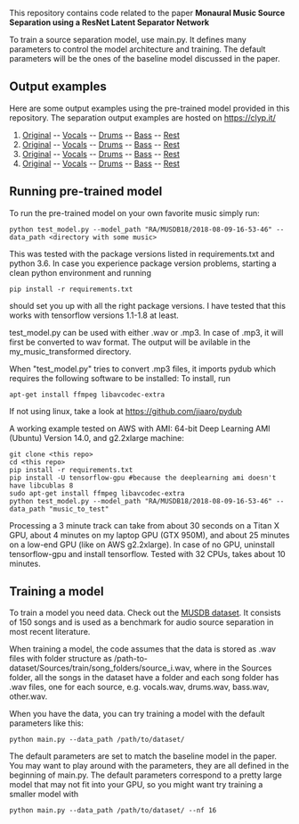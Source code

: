 This repository contains code related to the paper 
**Monaural Music Source Separation using a ResNet Latent Separator Network**

To train a source separation model, use main.py. It defines many parameters to
control the model architecture and training. The default parameters
will be the ones of the baseline model discussed in the paper.

## Output examples
Here are some output examples using the pre-trained model provided in this repository. 
The separation output examples are hosted on https://clyp.it/
1. [Original](https://www.youtube.com/watch?v=dQw4w9WgXcQ) -- [Vocals](https://clyp.it/o52vmanz) -- [Drums](https://clyp.it/kjpjunev) -- [Bass](https://clyp.it/i4cai5md) -- [Rest](https://clyp.it/zb4biluo)
2. [Original](https://www.youtube.com/watch?v=-r679Hhs9Zs) -- [Vocals](https://clyp.it/ojbvd24s) -- [Drums](https://clyp.it/v5oscl5h) -- [Bass](https://clyp.it/ita0d002) -- [Rest](https://clyp.it/kltpn3ib)
3. [Original]() -- [Vocals](https://clyp.it/o52vmanz) -- [Drums]() -- [Bass]() -- [Rest]()
4. [Original]() -- [Vocals](https://clyp.it/o52vmanz) -- [Drums]() -- [Bass]() -- [Rest]()


## Running pre-trained model

To run the pre-trained model on your own favorite music simply run:
```
python test_model.py --model_path "RA/MUSDB18/2018-08-09-16-53-46" --data_path <directory with some music>
```

This was tested with the package versions listed in requirements.txt and python 3.6.
In case you experience package version problems, starting a clean python environment
and running
```
pip install -r requirements.txt
```
should set you up with all the right package versions.
I have tested that this works with tensorflow versions 1.1-1.8 at least.

test_model.py can be used with either .wav or .mp3. In case of .mp3, it will first
be converted to wav format. The output will be avilable in the my_music_transformed
directory.

When "test_model.py" tries to convert .mp3 files, it imports pydub which requires
the following software to be installed:
To install, run
```
apt-get install ffmpeg libavcodec-extra
```
If not using linux, take a look at https://github.com/jiaaro/pydub

A working example tested on AWS with AMI: 64-bit
Deep Learning AMI (Ubuntu) Version 14.0, and g2.2xlarge machine:
```
git clone <this repo>
cd <this repo>
pip install -r requirements.txt
pip install -U tensorflow-gpu #because the deeplearning ami doesn't have libcublas 8
sudo apt-get install ffmpeg libavcodec-extra
python test_model.py --model_path "RA/MUSDB18/2018-08-09-16-53-46" --data_path "music_to_test"
```

Processing a 3 minute track can take from about 30 seconds on a Titan X GPU,
about 4 minutes on my laptop GPU (GTX 950M), and about 25 minutes on a low-end 
GPU (like on AWS g2.2xlarge).
In case of no GPU, uninstall tensorflow-gpu and install tensorflow. Tested with
32 CPUs, takes about 10 minutes.


## Training a model

To train a model you need data. Check out the [MUSDB dataset](https://sigsep.github.io/datasets/musdb.html).
It consists of 150 songs and is used as a benchmark for audio source separation in most recent literature.

When training a model, the code assumes that the data is stored as .wav files with folder structure as
/path-to-dataset/Sources/train/song_folders/source_i.wav, where in the Sources folder, all the songs in the dataset 
have a folder and each song folder has .wav files, one for each source, e.g. vocals.wav, drums.wav, bass.wav, other.wav.

When you have the data, you can try training a model with the default parameters like this:
```
python main.py --data_path /path/to/dataset/
```
The default parameters are set to match the baseline model in the paper.  You may
want to play around with the parameters, they are all defined in the beginning of 
main.py. The default parameters correspond to a pretty large model that may not
fit into your GPU, so you might want try training a smaller model with 
```
python main.py --data_path /path/to/dataset/ --nf 16
```

